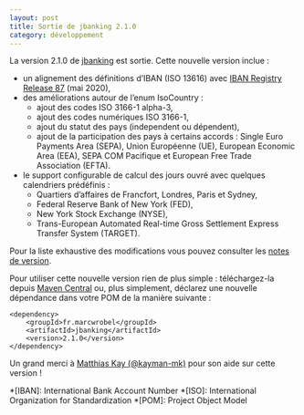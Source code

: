 ```yaml
---
layout: post
title: Sortie de jbanking 2.1.0
category: développement
---
```


La version 2.1.0 de [jbanking](https://github.com/marcwrobel/jbanking) est sortie. Cette nouvelle
version inclue :
- un alignement des définitions d’IBAN (ISO 13616) avec [IBAN Registry Release 87](https://www.iso13616.org/) (mai 2020),
- des améliorations autour de l’enum IsoCountry :
  - ajout des codes ISO 3166-1 alpha-3,
  - ajout des codes numériques ISO 3166-1,
  - ajout du statut des pays (independent ou dépendent),
  - ajout de la participation des pays à certains accords : Single Euro Payments Area (SEPA), Union
    Européenne (UE), European Economic Area (EEA), SEPA COM Pacifique et European Free Trade
    Association (EFTA).
- le support configurable de calcul des jours ouvré avec quelques calendriers prédéfinis :
  - Quartiers d’affaires de Francfort, Londres, Paris et Sydney,
  - Federal Reserve Bank of New York (FED),
  - New York Stock Exchange (NYSE),
  - Trans-European Automated Real-time Gross Settlement Express Transfer System (TARGET).

Pour la liste exhaustive des modifications vous pouvez consulter les
[notes de version](https://github.com/marcwrobel/jbanking/releases/tag/v2.1.0).

Pour utiliser cette nouvelle version rien de plus simple : téléchargez-la depuis [Maven
Central](https://search.maven.org/artifact/fr.marcwrobel/jbanking/2.1.0/jar) ou, plus simplement,
déclarez une nouvelle dépendance dans votre POM de la manière suivante :

    <dependency>
        <groupId>fr.marcwrobel</groupId>
        <artifactId>jbanking</artifactId>
        <version>2.1.0</version>
    </dependency> 

Un grand merci à [Matthias Kay (@kayman-mk)](https://github.com/kayman-mk) pour son aide sur cette
version !

*[IBAN]: International Bank Account Number
*[ISO]: International Organization for Standardization
*[POM]: Project Object Model
